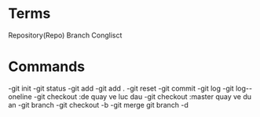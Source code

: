 # Terms

Repository(Repo)
Branch
Conglisct
# Commands

-git init
-git status
-git add
-git add .
-git reset
-git commit
-git log
-git log--oneline
-git checkout :de quay ve luc dau
-git checkout :master quay ve du an
-git branch
-git checkout -b 
-git merge
git branch -d